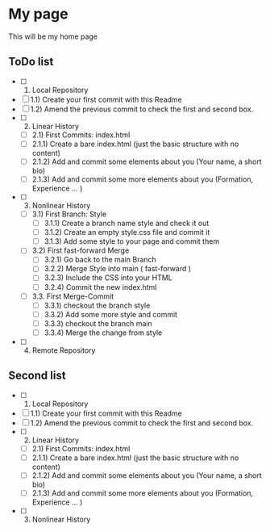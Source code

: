 # My page
This will be my home page

## ToDo list
 - [ ] 1. Local Repository 
  - [ ] 1.1) Create your first commit with this Readme
  - [ ] 1.2) Amend the previous commit to check the first and second box.
- [ ] 2. Linear History 
  - [ ] 2.1) First Commits: index.html
  - [ ] 2.1.1) Create a bare index.html (just the basic structure with no content)
  - [ ] 2.1.2) Add and commit some elements about you (Your name, a short bio)
  - [ ] 2.1.3) Add and commit some more elements about you (Formation, Experience ... )
- [ ] 3. Nonlinear History 
  - [ ] 3.1) First Branch: Style
    - [ ] 3.1.1) Create a branch name style and check it out
    - [ ] 3.1.2) Create an empty style.css file and commit it
    - [ ] 3.1.3) Add some style to your page and commit them
  - [ ] 3.2) First fast-forward Merge
    - [ ] 3.2.1) Go back to the main Branch
    - [ ] 3.2.2) Merge Style into main ( fast-forward )
    - [ ] 3.2.3) Include the CSS into your HTML
    - [ ] 3.2.4) Commit the new index.html
  - [ ] 3.3. First Merge-Commit
    - [ ] 3.3.1) checkout the branch style
    - [ ] 3.3.2) Add some more style and commit
    - [ ] 3.3.3) checkout the branch main
    - [ ] 3.3.4) Merge the change from style
 - [ ] 4. Remote Repository

 ## Second list 
  - [ ] 1. Local Repository 
  - [ ] 1.1) Create your first commit with this Readme
  - [ ] 1.2) Amend the previous commit to check the first and second box.
- [ ] 2. Linear History 
  - [ ] 2.1) First Commits: index.html
  - [ ] 2.1.1) Create a bare index.html (just the basic structure with no content)
  - [ ] 2.1.2) Add and commit some elements about you (Your name, a short bio)
  - [ ] 2.1.3) Add and commit some more elements about you (Formation, Experience ... )
- [ ] 3. Nonlinear History 